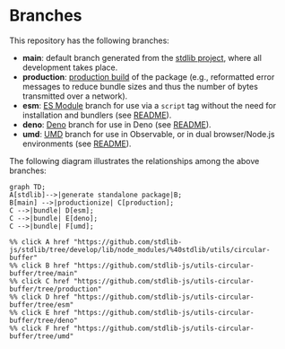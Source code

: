 <!--

@license Apache-2.0

Copyright (c) 2022 The Stdlib Authors.

Licensed under the Apache License, Version 2.0 (the "License");
you may not use this file except in compliance with the License.
You may obtain a copy of the License at

    http://www.apache.org/licenses/LICENSE-2.0

Unless required by applicable law or agreed to in writing, software
distributed under the License is distributed on an "AS IS" BASIS,
WITHOUT WARRANTIES OR CONDITIONS OF ANY KIND, either express or implied.
See the License for the specific language governing permissions and
limitations under the License.

-->

# Branches

This repository has the following branches:

-   **main**: default branch generated from the [stdlib project][stdlib-url], where all development takes place.
-   **production**: [production build][production-url] of the package (e.g., reformatted error messages to reduce bundle sizes and thus the number of bytes transmitted over a network).
-   **esm**: [ES Module][esm-url] branch for use via a `script` tag without the need for installation and bundlers (see [README][esm-readme]).
-   **deno**: [Deno][deno-url] branch for use in Deno (see [README][deno-readme]).
-   **umd**: [UMD][umd-url] branch for use in Observable, or in dual browser/Node.js environments (see [README][umd-readme]).

The following diagram illustrates the relationships among the above branches:

```mermaid
graph TD;
A[stdlib]-->|generate standalone package|B;
B[main] -->|productionize| C[production];
C -->|bundle| D[esm];
C -->|bundle| E[deno];
C -->|bundle| F[umd];

%% click A href "https://github.com/stdlib-js/stdlib/tree/develop/lib/node_modules/%40stdlib/utils/circular-buffer"
%% click B href "https://github.com/stdlib-js/utils-circular-buffer/tree/main"
%% click C href "https://github.com/stdlib-js/utils-circular-buffer/tree/production"
%% click D href "https://github.com/stdlib-js/utils-circular-buffer/tree/esm"
%% click E href "https://github.com/stdlib-js/utils-circular-buffer/tree/deno"
%% click F href "https://github.com/stdlib-js/utils-circular-buffer/tree/umd"
```

[stdlib-url]: https://github.com/stdlib-js/stdlib/tree/develop/lib/node_modules/%40stdlib/utils/circular-buffer
[production-url]: https://github.com/stdlib-js/utils-circular-buffer/tree/production
[deno-url]: https://github.com/stdlib-js/utils-circular-buffer/tree/deno
[deno-readme]: https://github.com/stdlib-js/utils-circular-buffer/blob/deno/README.md
[umd-url]: https://github.com/stdlib-js/utils-circular-buffer/tree/umd
[umd-readme]: https://github.com/stdlib-js/utils-circular-buffer/blob/umd/README.md
[esm-url]: https://github.com/stdlib-js/utils-circular-buffer/tree/esm
[esm-readme]: https://github.com/stdlib-js/utils-circular-buffer/blob/esm/README.md